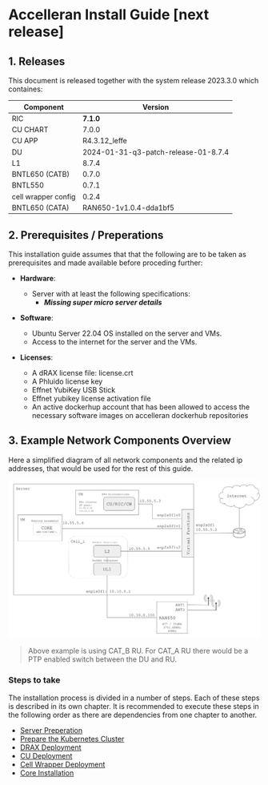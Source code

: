 # **Accelleran Install Guide [next release]**

## 1. Releases

This document is released together with the system release 2023.3.0 which containes:

| Component    | Version                              |
|--------------|--------------------------------------|
| RIC          | **7.1.0**                            |
| CU CHART     | 7.0.0                            |
| CU APP       | R4.3.12_leffe                         |
| DU           | 2024-01-31-q3-patch-release-01-8.7.4 |
| L1           | 8.7.4                                |
| BNTL650 (CATB)      | 0.7.0                                |
| BNTL550      | 0.7.1                                |
| cell wrapper config | 0.2.4                                |
| BNTL650 (CATA)| RAN650-1v1.0.4-dda1bf5                                |


## 2. Prerequisites / Preperations

This installation guide assumes that that the following are to be taken as prerequisites and made available before proceding further:

* **Hardware**:
    * Server with at least the following specifications:
        * ***Missing super micro server details***

* **Software**:
    * Ubuntu Server 22.04 OS installed on the server and VMs.
    * Access to the internet for the server and the VMs.

* **Licenses**:
    * A dRAX license file: license.crt
    * A Phluido license key
    * Effnet YubiKey USB Stick
    * Effnet yubikey license activation file
    * An active dockerhup account that has been allowed to access the necessary software images on accelleran dockerhub repositories

## 3. Example Network Components Overview

Here a simplified diagram of all network components and the related ip addresses, that would be used for the rest of this guide.

<p align="center">
  <img src="images/install_guide_setup_diagram.png">
</p>

> Above example is using CAT_B RU. For CAT_A RU there would be a PTP enabled switch between the DU and RU.

### **Steps to take**

The installation process is divided in a number of steps.
Each of these steps is described in its own chapter.
It is recommended to execute these steps in the following order as there are dependencies from one chapter to another.

* [Server Preperation](/drax-docs/2024.1.0_files/machine-prep/)
* [Prepare the Kubernetes Cluster](/drax-docs/2024.1.0_files/kubernetes_ng-install/)
* [DRAX Deployment](/drax-docs/2024.1.0_files/drax_ng-install/)
* [CU Deployment](/drax-docs/2024.1.0_files/cu_ng-install/)
* [Cell Wrapper Deployment](/drax-docs/2024.1.0_files/cw_ng-install/)
* [Core Installation](/drax-docs/2024.1.0_files/core-install/)
